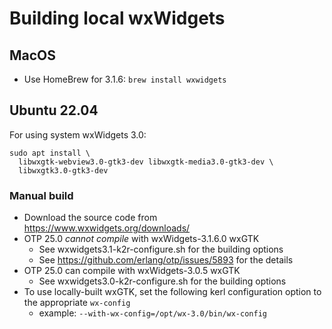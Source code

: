 # Building local wxWidgets

## MacOS

* Use HomeBrew for 3.1.6: `brew install wxwidgets`

## Ubuntu 22.04

For using system wxWidgets 3.0:

```
sudo apt install \
  libwxgtk-webview3.0-gtk3-dev libwxgtk-media3.0-gtk3-dev \
  libwxgtk3.0-gtk3-dev
```

### Manual build

* Download the source code from <https://www.wxwidgets.org/downloads/>
* OTP 25.0 *cannot compile* with wxWidgets-3.1.6.0 wxGTK
  - See wxwidgets3.1-k2r-configure.sh for the building options
  - See https://github.com/erlang/otp/issues/5893 for the details
* OTP 25.0 can compile with wxWidgets-3.0.5 wxGTK
  - See wxwidgets3.0-k2r-configure.sh for the building options
* To use locally-built wxGTK, set the following kerl configuration option to the appropriate `wx-config`
  - example: `--with-wx-config=/opt/wx-3.0/bin/wx-config`
